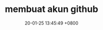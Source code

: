 ﻿---
layout: post
title: "membuat akun github"
date: 20-01-25 13:45:49 +0800
categories: github
---




